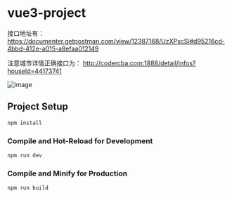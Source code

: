 # vue3-project

接口地址有：
https://documenter.getpostman.com/view/12387168/UzXPxcSi#d95216cd-4bbd-412e-a015-a8efaa012149

注意城市详情正确接口为：
http://codercba.com:1888/detail/infos?houseId=44173741


![image](https://github.com/caszca/vue3-project/blob/master/imgShow/img.png)
## Project Setup

```sh
npm install
```

### Compile and Hot-Reload for Development

```sh
npm run dev
```

### Compile and Minify for Production

```sh
npm run build
```
